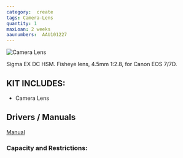 ```yaml
---
category:  create
tags: Camera-Lens
quantity: 1
maxLoan: 2 weeks
aaunumbers:  AAU101227
---
```

![Camera Lens](https://www.sigmaphoto.com/media/catalog/product/cache/ad8354492db050c93a2b7508bbd0a9bb/4/5/45_28_circularfisheye_basic_1.png)

Sigma EX DC HSM. Fisheye lens, 4.5mm 1:2.8, for Canon EOS 7/7D.
## KIT INCLUDES:
-  Camera Lens

## Drivers / Manuals
[Manual](https://www.manual.ec/sigma/45mm-f28-ex-dc-circular-fisheye/manual)



### Capacity and Restrictions:
